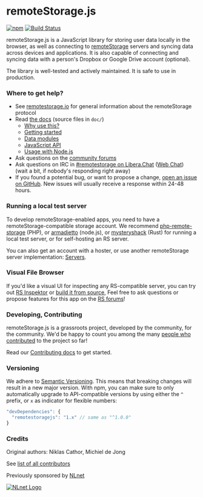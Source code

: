 # remoteStorage.js

[![npm](https://img.shields.io/npm/v/remotestoragejs.svg)](https://www.npmjs.com/package/remotestoragejs)
[![Build Status](https://github.com/remotestorage/remotestorage.js/actions/workflows/test-and-lint.yml/badge.svg)](https://github.com/remotestorage/remotestorage.js/actions/workflows/test-and-lint.yml?query=branch%3Amaster)

remoteStorage.js is a JavaScript library for storing user data locally in the
browser, as well as connecting to [remoteStorage](http://remotestorage.io)
servers and syncing data across devices and applications. It is also capable of
connecting and syncing data with a person's Dropbox or Google Drive account
(optional).

The library is well-tested and actively maintained. It is safe to use in
production.

### Where to get help?

* See [remotestorage.io](http://remotestorage.io/) for general information
  about the remoteStorage protocol
* Read [the docs](http://remotestoragejs.readthedocs.io/) (source files in `doc/`)
    * [Why use this?](https://remotestoragejs.readthedocs.io/en/latest/why.html)
    * [Getting started](https://remotestoragejs.readthedocs.io/en/latest/getting-started.html)
    * [Data modules](https://remotestoragejs.readthedocs.io/en/latest/data-modules.html)
    * [JavaScript API](https://remotestoragejs.readthedocs.io/en/latest/js-api.html)
    * [Usage with Node.js](https://remotestoragejs.readthedocs.io/en/latest/nodejs.html)
* Ask questions on the [community forums](https://community.remotestorage.io/)
* Ask questions on IRC in [#remotestorage on Libera.Chat](ircs://irc.libera.chat:6697/remotestorage)
  ([Web Chat](https://web.libera.chat/#remotestorage))
  (wait a bit, if nobody's responding right away)
* If you found a potential bug, or want to propose a change, [open an issue on
  GitHub](https://github.com/remotestorage/remotestorage.js/issues). New issues
  will usually receive a response within 24-48 hours.

### Running a local test server

To develop remoteStorage-enabled apps, you need to have a
remoteStorage-compatible storage account. We recommend
[php-remote-storage](https://github.com/fkooman/php-remote-storage) (PHP), or
[armadietto](https://github.com/remotestorage/armadietto) (node.js), or
[mysteryshack](https://github.com/untitaker/mysteryshack) (Rust) for running a
local test server, or for self-hosting an RS server.

You can also get an account with a hoster, or use another
remoteStorage server implementation: [Servers](https://wiki.remotestorage.io/Servers).

### Visual File Browser

If you'd like a visual UI for inspecting any RS-compatible server, you can try out [RS Inspektor](https://inspektor.5apps.com) or [build it from source](https://gitea.kosmos.org/raucao/inspektor), Feel free to ask questions or propose features for this app on the [RS forums](https://community.remotestorage.io)!

### Developing, Contributing

remoteStorage.js is a grassroots project, developed by the community, for the
community. We'd be happy to count you among the many [people who
contributed](https://github.com/remotestorage/remotestorage.js/graphs/contributors)
to the project so far!

Read our [Contributing docs](https://remotestoragejs.readthedocs.io/en/latest/contributing.html)
to get started.

### Versioning

We adhere to [Semantic Versioning](http://semver.org/). This means that
breaking changes will result in a new major version. With npm, you can make
sure to only automatically upgrade to API-compatible versions by using either
the `^` prefix, or `x` as indicator for flexible numbers:

```js
"devDependencies": {
  "remotestoragejs": "1.x" // same as "^1.0.0"
}
```

### Credits

Original authors: Niklas Cathor, Michiel de Jong

See [list of all contributors](https://github.com/remotestorage/remotestorage.js/graphs/contributors)

Previously sponsored by [NLnet](https://nlnet.nl)

[![NLnet Logo](http://sockethub.org/res/img/nlnet-logo.svg)](https://nlnet.nl)
